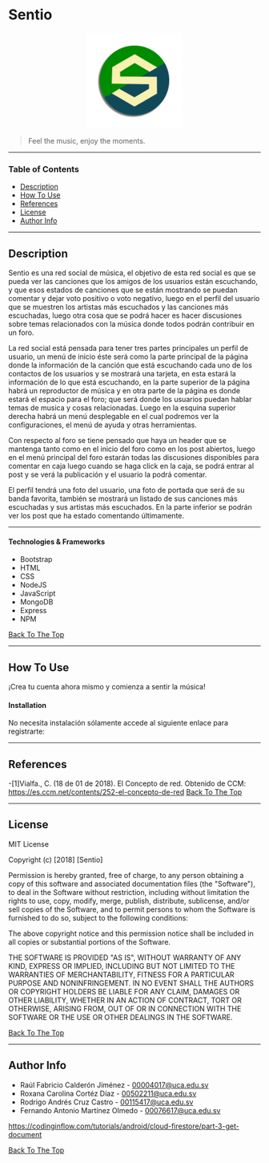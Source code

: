 # Sentio
<p align="center">
<a href="#">
<img src="public/images/logo/logo.png" alt="Sentio's logo" width="190vw"></a>
</p>

> Feel the music, enjoy the moments.

---

### Table of Contents

- [Description](#description)
- [How To Use](#how-to-use)
- [References](#references)
- [License](#license)
- [Author Info](#author-info)

---

## Description

 Sentio es una red social de música, el objetivo de esta red social es que se pueda ver las canciones que los amigos de los usuarios están escuchando, y que esos estados de canciones que se están mostrando se puedan comentar y dejar voto positivo o voto negativo, luego en el perfil del usuario que se muestren los artistas más escuchados y las canciones más escuchadas, luego otra cosa que se podrá hacer es hacer discusiones sobre temas relacionados con la música donde todos podrán contribuir en un foro.

La red social está pensada para tener tres partes principales un perfil de usuario, un menú de inicio éste será como la parte principal de la página donde la información de la canción que está escuchando cada uno de los contactos de los usuarios y se mostrará una tarjeta, en esta estará la información de lo que está escuchando, en la parte superior de la página habrá un reproductor de música y en otra parte de la página es donde estará el espacio para el foro; que será donde los usuarios puedan hablar temas de musica y cosas relacionadas. Luego en la esquina superior derecha habrá un menú desplegable en el cual podremos ver la configuraciones, el menú de ayuda y otras herramientas. 

Con respecto al foro se tiene pensado que haya un header que se mantenga tanto como en el inicio del foro como en los post abiertos, luego en el menú principal del foro estarán todas las discusiones disponibles para comentar en caja luego cuando se haga click en la caja, se podrá entrar al post y se verá la publicación y el usuario la podrá comentar.

El perfil tendrá una foto del usuario, una foto de portada que será de su banda favorita, también se mostrará un listado de sus canciones más escuchadas y sus artistas más escuchados. En la parte inferior se podrán ver los post que ha estado comentando últimamente.

---
#### Technologies & Frameworks

- Bootstrap
- HTML
- CSS
- NodeJS
- JavaScript
- MongoDB
- Express
- NPM

[Back To The Top](#read-me-template)

---

## How To Use

¡Crea tu cuenta ahora mismo y comienza a sentir la música!

#### Installation

No necesita instalación sólamente accede al siguiente enlace para registrarte: 

---

## References
-[1]Vialfa., C. (18 de 01 de 2018). El Concepto de red. Obtenido de CCM: https://es.ccm.net/contents/252-el-concepto-de-red
[Back To The Top](#read-me-template)

---

## License

MIT License

Copyright (c) [2018] [Sentio]

Permission is hereby granted, free of charge, to any person obtaining a copy
of this software and associated documentation files (the "Software"), to deal
in the Software without restriction, including without limitation the rights
to use, copy, modify, merge, publish, distribute, sublicense, and/or sell
copies of the Software, and to permit persons to whom the Software is
furnished to do so, subject to the following conditions:

The above copyright notice and this permission notice shall be included in all
copies or substantial portions of the Software.

THE SOFTWARE IS PROVIDED "AS IS", WITHOUT WARRANTY OF ANY KIND, EXPRESS OR
IMPLIED, INCLUDING BUT NOT LIMITED TO THE WARRANTIES OF MERCHANTABILITY,
FITNESS FOR A PARTICULAR PURPOSE AND NONINFRINGEMENT. IN NO EVENT SHALL THE
AUTHORS OR COPYRIGHT HOLDERS BE LIABLE FOR ANY CLAIM, DAMAGES OR OTHER
LIABILITY, WHETHER IN AN ACTION OF CONTRACT, TORT OR OTHERWISE, ARISING FROM,
OUT OF OR IN CONNECTION WITH THE SOFTWARE OR THE USE OR OTHER DEALINGS IN THE
SOFTWARE.

[Back To The Top](#read-me-template)

---

## Author Info

- Raúl Fabricio Calderón Jiménez - [00004017@uca.edu.sv](http://correo.uca.edu.sv/)
- Roxana Carolina Cortéz Díaz - [00502211@uca.edu.sv](http://correo.uca.edu.sv/)
- Rodrigo Andrés Cruz Castro - [00115417@uca.edu.sv](http://correo.uca.edu.sv/)
- Fernando Antonio Martínez Olmedo - [00076617@uca.edu.sv](http://correo.uca.edu.sv/)


https://codinginflow.com/tutorials/android/cloud-firestore/part-3-get-document

[Back To The Top](#read-me-template)
